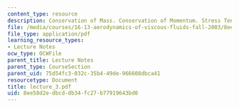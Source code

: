 ```yaml
---
content_type: resource
description: Conservation of Mass. Conservation of Momentum. Stress Tensor
file: /media/courses/16-13-aerodynamics-of-viscous-fluids-fall-2003/8ee58d2edbcddb34fc27b77919643bd0_lecture_3.pdf
file_type: application/pdf
learning_resource_types:
- Lecture Notes
ocw_type: OCWFile
parent_title: Lecture Notes
parent_type: CourseSection
parent_uid: 75d54fc3-032c-35b4-49de-966608dbca41
resourcetype: Document
title: lecture_3.pdf
uid: 8ee58d2e-dbcd-db34-fc27-b77919643bd0
---
```

